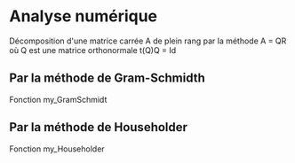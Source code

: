 # Analyse numérique
Décomposition d'une matrice carrée A de plein rang par la méthode A = QR où Q est une matrice orthonormale t(Q)Q = Id
## Par la méthode de Gram-Schmidth
Fonction my_GramSchmidt

## Par la méthode de Householder
Fonction my_Householder
